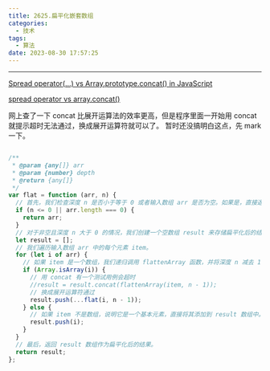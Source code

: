 ```yaml
---
title: 2625.扁平化嵌套数组
categories:
  - 技术
tags:
  - 算法
date: 2023-08-30 17:57:25
---
```


---

[Spread operator(...) vs Array.prototype.concat() in JavaScript](https://www.educative.io/answers/spread-operator-vs-arrayprototypeconcat-in-javascript)

[spread operator vs array.concat()](https://stackoverflow.com/questions/48865710/spread-operator-vs-array-concat)

网上查了一下 concat 比展开运算法的效率更高，但是程序里面一开始用 concat 就提示超时无法通过，换成展开运算符就可以了。
暂时还没搞明白这点，先 mark 一下。

<!-- more -->

```JavaScript []

/**
 * @param {any[]} arr
 * @param {number} depth
 * @return {any[]}
 */
var flat = function (arr, n) {
  // 首先，我们检查深度 n 是否小于等于 0 或者输入数组 arr 是否为空。如果是，直接返回原数组，因为不需要进行扁平化操作。
  if (n <= 0 || arr.length === 0) {
    return arr;
  }
  // 对于非空且深度 n 大于 0 的情况，我们创建一个空数组 result 来存储扁平化后的结果。
  let result = [];
  // 我们遍历输入数组 arr 中的每个元素 item。
  for (let i of arr) {
    // 如果 item 是一个数组，我们递归调用 flattenArray 函数，并将深度 n 减去 1，以便在下一层继续扁平化。然后，将递归结果与 result 数组连接起来。
    if (Array.isArray(i)) {
      // 用 concat 有一个测试用例会超时
      //result = result.concat(flattenArray(item, n - 1));
      // 换成展开运算符通过
      result.push(...flat(i, n - 1));
    } else {
      // 如果 item 不是数组，说明它是一个基本元素，直接将其添加到 result 数组中。
      result.push(i);
    }
  }
  // 最后，返回 result 数组作为扁平化后的结果。
  return result;
};

```
